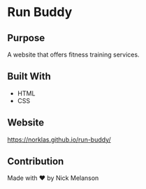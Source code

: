 # Run Buddy

## Purpose
A website that offers fitness training services.

## Built With
* HTML
* CSS

## Website
https://norklas.github.io/run-buddy/

## Contribution
Made with ❤️ by Nick Melanson
